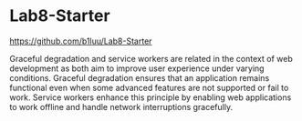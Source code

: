 # Lab8-Starter

https://github.com/b1luu/Lab8-Starter


Graceful degradation and service workers are related in the context of web development as both aim to improve user experience under varying conditions. Graceful degradation ensures that an application remains functional even when some advanced features are not supported or fail to work. Service workers enhance this principle by enabling web applications to work offline and handle network interruptions gracefully.


